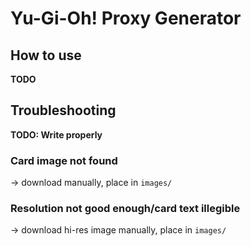 # Yu-Gi-Oh! Proxy Generator

## How to use

**TODO**

## Troubleshooting

**TODO: Write properly**

### Card image not found

-> download manually, place in `images/`

### Resolution not good enough/card text illegible

-> download hi-res image manually, place in `images/`
